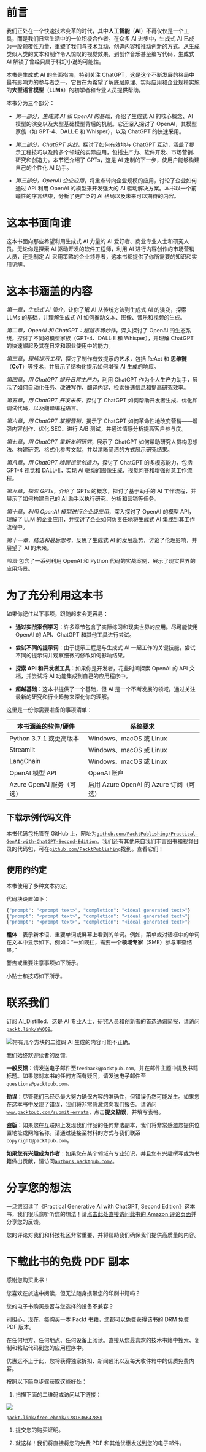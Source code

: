 # 前言

我们正处在一个快速技术变革的时代，其中**人工智能**（**AI**）不再仅仅是一个工具，而是我们日常生活中的一位积极合作者。在众多 AI 进步中，生成式 AI 已成为一股颠覆性力量，重塑了我们与技术互动、创造内容和推动创新的方式。从生成类似人类的文本和制作令人惊叹的视觉效果，到创作音乐甚至编写代码，生成式 AI 解锁了曾经只属于科幻小说的可能性。

本书是生成式 AI 的全面指南，特别关注 ChatGPT，这是这个不断发展的格局中最有影响力的参与者之一。它旨在为希望了解底层原理、实际应用和企业规模实施的**大型语言模型**（**LLMs**）的初学者和专业人员提供帮助。

本书分为三个部分：

+   *第一部分，生成式 AI 和 OpenAI 的基础*，介绍了生成式 AI 的核心概念、AI 模型的演变以及大型基础模型背后的机制。它还深入探讨了 OpenAI，其模型家族（如 GPT-4、DALL·E 和 Whisper），以及 ChatGPT 的快速采用。

+   *第二部分，ChatGPT 实战*，探讨了如何有效地与 ChatGPT 互动，涵盖了提示工程技巧以及跨多个领域的实际应用，包括生产力、软件开发、市场营销、研究和创造力。本节还介绍了 GPTs，这是 AI 定制的下一步，使用户能够构建自己的个性化 AI 助手。

+   *第三部分，OpenAI 企业应用*，将重点转向企业规模的应用，讨论了企业如何通过 API 利用 OpenAI 的模型来开发强大的 AI 驱动解决方案。本书以一个前瞻性的序言结束，分析了更广泛的 AI 格局以及未来可以期待的内容。

# 这本书面向谁

这本书面向那些希望利用生成式 AI 力量的 AI 爱好者、商业专业人士和研究人员。无论你是探索 AI 驱动开发的软件工程师，利用 AI 进行内容创作的市场营销人员，还是制定 AI 采用策略的企业领导者，这本书都提供了你所需要的知识和实用见解。

# 这本书涵盖的内容

*第一章，生成式 AI 简介*，让你了解 AI 从传统方法到生成式 AI 的演变，探索 LLMs 的基础，并理解生成式 AI 如何推动文本、图像、音乐和视频的生成。

*第二章，OpenAI 和 ChatGPT：超越市场炒作*，深入探讨了 OpenAI 的生态系统，探讨了不同的模型家族（GPT-4、DALL·E 和 Whisper），并理解 ChatGPT 的快速崛起及其在日常和职业使用中的能力。

*第三章*，*理解提示工程*，探讨了制作有效提示的艺术，包括 ReAct 和 **思维链**（**CoT**）等技术，并展示了结构化提示如何增强 AI 生成的响应。

*第四章*，*用 ChatGPT 提升日常生产力*，利用 ChatGPT 作为个人生产力助手，展示了如何自动化任务、改进写作、翻译内容、检索快速信息和提高研究效率。

*第五章*，*用 ChatGPT 开发未来*，探讨了 ChatGPT 如何帮助开发者生成、优化和调试代码，以及翻译编程语言。

*第六章*，*用 ChatGPT 掌握营销*，揭示了 ChatGPT 如何革命性地改变营销——增强内容创作、优化 SEO、进行 A/B 测试，并通过情感分析提高客户参与度。

*第七章*，*用 ChatGPT 重新发明研究*，展示了 ChatGPT 如何帮助研究人员构思想法、构建研究、格式化参考文献，并以清晰简洁的方式展示研究结果。

*第八章*，*用 ChatGPT 唤醒视觉创造力*，探讨了 ChatGPT 的多模态能力，包括 GPT-4 视觉和 DALL-E，实现 AI 驱动的图像生成、视觉问答和增强创意工作流程。

*第九章*，*探索 GPTs*，介绍了 GPTs 的概念，探讨了基于助手的 AI 工作流程，并展示了如何构建自己的 AI 助手以执行研究、分析和营销等任务。

*第十章*，*利用 OpenAI 模型进行企业级应用*，深入探讨了 OpenAI 的模型 API，理解了 LLM 的企业应用，并探讨了企业如何负责任地将生成式 AI 集成到其工作流程中。

*第十一章*，*结语和最后思考*，反思了生成式 AI 的发展趋势，讨论了伦理影响，并展望了 AI 的未来。

*附录* 包含了一系列利用 OpenAI 和 Python 代码的实战案例，展示了现实世界的应用场景。

# 为了充分利用这本书

如果你记住以下事项，跟随起来会更容易：

+   **通过实战案例学习**：许多章节包含了实际练习和现实世界的应用。尽可能使用 OpenAI 的 API、ChatGPT 和其他工具进行尝试。

+   **尝试不同的提示词**：由于提示工程是与生成式 AI 一起工作的关键技能，尝试不同的提示词并观察细微的修改如何影响结果。

+   **探索 API 和开发者工具**：如果你是开发者，花些时间探索 OpenAI 的 API 文档，并尝试将 AI 功能集成到自己的应用程序中。

+   **超越基础**：这本书提供了一个基础，但 AI 是一个不断发展的领域。通过关注最新的研究和行业趋势来深化你的理解。

这里是一份你需要准备的事项清单：

| **本书涵盖的软件/硬件** | **系统要求** |
| --- | --- |
| Python 3.7.1 或更高版本 | Windows、macOS 或 Linux |
| Streamlit | Windows、macOS 或 Linux |
| LangChain | Windows、macOS 或 Linux |
| OpenAI 模型 API | OpenAI 账户 |
| Azure OpenAI 服务（可选） | 启用 Azure OpenAI 的 Azure 订阅（可选） |

## 下载示例代码文件

本书代码包托管在 GitHub 上，网址为[`github.com/PacktPublishing/Practical-GenAI-with-ChatGPT-Second-Edition`](https://github.com/PacktPublishing/Practical-GenAI-with-ChatGPT-Second-Edition)。我们还有其他来自我们丰富图书和视频目录的代码包，可在[`github.com/PacktPublishing`](https://github.com/PacktPublishing)找到。查看它们！

## 使用的约定

本书使用了多种文本约定。

代码块设置如下：

```py
{"prompt": "<prompt text>", "completion": "<ideal generated text>"}
{"prompt": "<prompt text>", "completion": "<ideal generated text>"}
{"prompt": "<prompt text>", "completion": "<ideal generated text>"} 
```

**粗体**：表示新术语、重要单词或屏幕上看到的单词。例如，菜单或对话框中的单词在文本中显示如下。例如：“一如既往，需要一个**领域专家**（SME）参与审查结果。”

警告或重要注意事项如下所示。

小贴士和技巧如下所示。

# 联系我们

订阅 AI_Distilled，这是 AI 专业人士、研究人员和创新者的首选通讯简报，请访问[`packt.link/aWQQB`](https://packt.link/aWQQB)。

![带有几个方块的二维码 AI 生成的内容可能不正确。](img/Valentina_Newsletter.png)

我们始终欢迎读者的反馈。

**一般反馈**：请发送电子邮件至`feedback@packtpub.com`，并在邮件主题中提及书籍标题。如果您对本书的任何方面有疑问，请发送电子邮件至`questions@packtpub.com`。

**勘误**：尽管我们已经尽最大努力确保内容的准确性，但错误仍然可能发生。如果您在这本书中发现了错误，我们将非常感激您向我们报告。请访问[`www.packtpub.com/submit-errata`](http://www.packtpub.com/submit-errata)，点击**提交勘误**，并填写表格。

**盗版**：如果您在互联网上发现我们作品的任何非法副本，我们将非常感激您提供位置地址或网站名称。请通过链接至材料的方式与我们联系`copyright@packtpub.com`。

**如果您有兴趣成为作者**：如果您在某个领域有专业知识，并且您有兴趣撰写或为书籍做出贡献，请访问[`authors.packtpub.com/`](http://authors.packtpub.com/)。

# 分享您的想法

一旦您阅读了《Practical Generative AI with ChatGPT, Second Edition》这本书，我们很乐意听听您的想法！请[点击此处直接访问此书的 Amazon 评论页面](https://www.packtpub.com/)并分享您的反馈。

您的评论对我们和科技社区非常重要，并将帮助我们确保我们提供高质量的内容。

# 下载此书的免费 PDF 副本

感谢您购买此书！

您喜欢在旅途中阅读，但无法随身携带您的印刷书籍吗？

您的电子书购买是否与您选择的设备不兼容？

别担心，现在，每购买一本 Packt 书籍，您都可以免费获得该书的 DRM 免费 PDF 版本。

在任何地方、任何地点、任何设备上阅读。直接从您最喜欢的技术书籍中搜索、复制和粘贴代码到您的应用程序中。

优惠远不止于此，您将获得独家折扣、新闻通讯以及每天收件箱中的优质免费内容。

按照以下简单步骤获取这些好处：

1.  扫描下面的二维码或访问以下链接：

![](img/B31559_Free_PDF_QR.png)

[`packt.link/free-ebook/9781836647850`](https://packt.link/free-ebook/9781836647850)

1.  提交您的购买证明。

1.  就这样！我们将直接将您的免费 PDF 和其他优惠发送到您的电子邮件。
